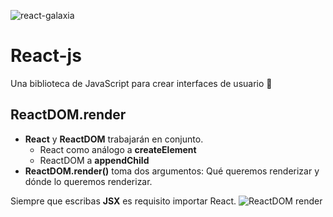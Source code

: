 ![react-galaxia](https://user-images.githubusercontent.com/60527338/123009222-288c9880-d371-11eb-8249-d2633b1b07de.png)
# React-js
Una biblioteca de JavaScript para crear interfaces de usuario 🚀

## ReactDOM.render
* **React** y **ReactDOM** trabajarán en conjunto.
  * React como análogo a **createElement**
  * ReactDOM a **appendChild**
* **ReactDOM.render()** toma dos argumentos: Qué queremos renderizar y dónde lo queremos renderizar.

Siempre que escribas **JSX** es requisito importar React.
![ReactDOM render](https://user-images.githubusercontent.com/60527338/123010298-30e5d300-d373-11eb-9527-534005b7c595.jpg)

